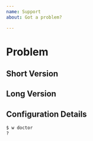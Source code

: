 ```yaml
---
name: Support
about: Got a problem?

---
```


# Problem

<!--
The text in these markdown comments is instructions that will not appear in the displayed issue.
This is a suggested template, but you don't have to follow it!
-->

## Short Version

<!--
Add a clear and concise description of your problem.
-->

## Long Version

<!--
Add more explanation and useful information or commentary as needed.
-->

## Configuration Details

<!--
Run these commands and copy in the info.
-->

```bash
$ w doctor
?
```
